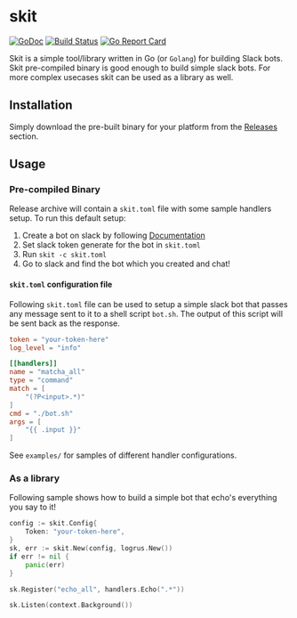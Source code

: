 # skit

[![GoDoc](https://godoc.org/github.com/spy16/skit?status.svg)](https://godoc.org/github.com/spy16/skit) [![Build Status](https://travis-ci.org/spy16/skit.svg?branch=master)](https://travis-ci.org/spy16/skit) [![Go Report Card](https://goreportcard.com/badge/github.com/spy16/skit)](https://goreportcard.com/report/github.com/spy16/skit)

Skit is a simple tool/library written in Go (or `Golang`) for building Slack bots.
Skit pre-compiled binary is good enough to build simple slack bots. For more complex
usecases skit can be used as a library as well.

## Installation

Simply download the pre-built binary for your platform from the
[Releases](https://github.com/spy16/skit/releases) section.


## Usage

### Pre-compiled Binary

Release archive will contain a `skit.toml` file with some sample handlers
setup. To run this default setup:

1. Create a bot on slack by following [Documentation](https://api.slack.com/bot-users#creating-bot-user)
2. Set slack token generate for the bot in `skit.toml`
3. Run `skit -c skit.toml`
4. Go to slack and find the bot which you created and chat!

#### `skit.toml` configuration file

Following `skit.toml` file can be used to setup a simple slack bot that
passes any message sent to it to a shell script `bot.sh`. The output of
this script will be sent back as the response.

```toml
token = "your-token-here"
log_level = "info"

[[handlers]]
name = "matcha_all"
type = "command"
match = [
	"(?P<input>.*)"
]
cmd = "./bot.sh"
args = [
	"{{ .input }}"
]
```

See `examples/` for samples of different handler configurations.

### As a library

Following sample shows how to build a simple bot that echo's everything
you say to it!

```go
config := skit.Config{
    Token: "your-token-here",
}
sk, err := skit.New(config, logrus.New())
if err != nil {
    panic(err)
}

sk.Register("echo_all", handlers.Echo(".*"))

sk.Listen(context.Background())
```


